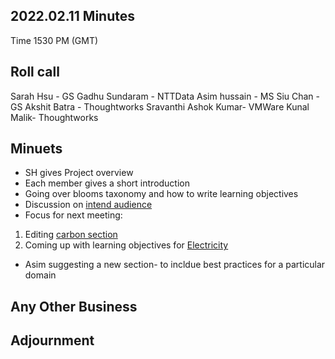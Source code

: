 ## 2022.02.11 Minutes
Time 1530 PM (GMT)

## Roll call
Sarah Hsu - GS
Gadhu Sundaram - NTTData
Asim hussain - MS
Siu Chan - GS
Akshit Batra - Thoughtworks
Sravanthi Ashok Kumar- VMWare
Kunal Malik- Thoughtworks

## Minuets
- SH gives Project overview
- Each member gives a short introduction
- Going over blooms  taxonomy and how to write learning objectives
- Discussion on [intend audience](https://github.com/Green-Software-Foundation/Green_Software_principles/discussions/1#discussioncomment-2158502) 
- Focus for next meeting: 
1) Editing [carbon section](https://github.com/Green-Software-Foundation/Green_Software_principles/blob/main/Principles/Carbon.md)
2) Coming up with learning objectives for [Electricity](https://github.com/Green-Software-Foundation/Green_Software_principles/discussions/4) 
- Asim suggesting a new section- to incldue best practices for a particular domain

## Any Other Business

## Adjournment
